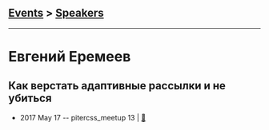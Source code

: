## [Events](../README.md) > [Speakers](../speakers.md)
---

# Евгений Еремеев

## Как верстать адаптивные рассылки и не убиться
- 2017 May 17 -- pitercss_meetup 13  | [:notebook:](https://pitercss.ru/13/pres/emails.pdf)  
